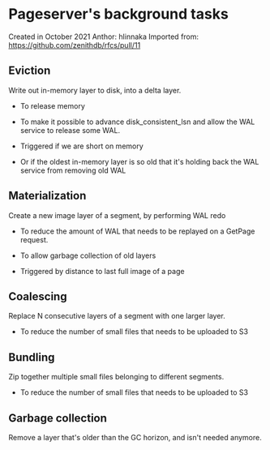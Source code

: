 # Pageserver's background tasks
Created in October 2021
Anthor: hlinnaka
Imported from: https://github.com/zenithdb/rfcs/pull/11

## Eviction

 Write out in-memory layer to disk, into a delta layer.

- To release memory
- To make it possible to advance disk_consistent_lsn and allow the WAL
  service to release some WAL.

- Triggered if we are short on memory
- Or if the oldest in-memory layer is so old that it's holding back
  the WAL service from removing old WAL

## Materialization

Create a new image layer of a segment, by performing WAL redo

- To reduce the amount of WAL that needs to be replayed on a GetPage request.
- To allow garbage collection of old layers

- Triggered by distance to last full image of a page

## Coalescing

Replace N consecutive layers of a segment with one larger layer.

- To reduce the number of small files that needs to be uploaded to S3


## Bundling

Zip together multiple small files belonging to different segments.

- To reduce the number of small files that needs to be uploaded to S3


## Garbage collection

Remove a layer that's older than the GC horizon, and isn't needed anymore.

